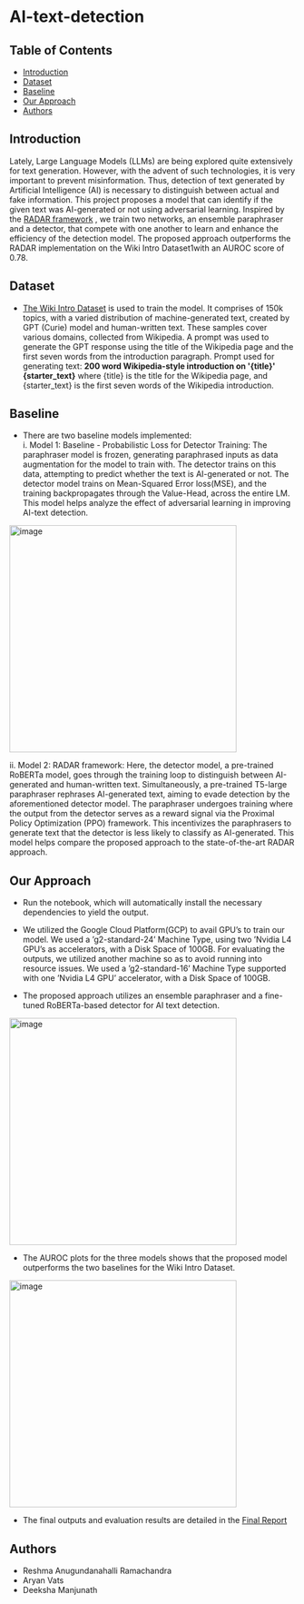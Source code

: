 # AI-text-detection

## Table of Contents
- [Introduction](#introduction)
- [Dataset](#dataset)
- [Baseline](#baseline)
- [Our Approach](#our-approach)
- [Authors](#authors)

## Introduction
Lately, Large Language Models (LLMs) are being explored quite extensively for text generation. However, with the advent of such technologies, it is very important to prevent misinformation. Thus, detection of text generated by Artificial Intelligence (AI) is necessary to distinguish between actual and fake information. This project proposes a model that can identify if the given text was AI-generated or not using adversarial learning. Inspired by the [RADAR framework](https://arxiv.org/pdf/2307.03838) , we train two networks, an ensemble paraphraser and a detector, that compete with one another to learn and enhance the efficiency of the detection model. The proposed approach outperforms the RADAR implementation on the Wiki Intro Dataset1with an AUROC score of 0.78.


## Dataset

- [The Wiki Intro Dataset](https://huggingface.co/datasets/aadityaubhat/GPT-wiki-intro) is used to train the model. It comprises of 150k topics, with a varied distribution of machine-generated text, created by GPT (Curie) model and human-written text. These samples cover various domains, collected from Wikipedia. A prompt was used to generate the GPT response using the title of the Wikipedia page and the first seven words from the introduction paragraph. Prompt used for generating text: **200 word Wikipedia-style introduction on '\{title\}' {starter\_text\}** where \{title\} is the title for the Wikipedia page, and \{starter\_text\} is the first seven words of the Wikipedia introduction.

## Baseline

- There are two baseline models implemented:<br>
i. Model 1: Baseline - Probabilistic Loss for Detector Training: The paraphraser model is frozen, generating paraphrased inputs as data augmentation for the model to train with. The detector trains on this data, attempting to predict whether the text is AI-generated or not. The detector model trains on Mean-Squared Error loss(MSE), and the training backpropagates through the Value-Head, across the entire LM. This model helps analyze the effect of adversarial learning in improving AI-text detection.

<img width="400" alt="image" src="https://github.com/reshmaram-gt/AI-text-detection/assets/115122663/07b3cf03-23f2-45f3-b716-eb42b04d103b"> <br>

ii. Model 2: RADAR framework: Here, the detector model, a pre-trained RoBERTa model, goes through the training loop to distinguish between AI-generated and human-written text. Simultaneously, a pre-trained T5-large paraphraser rephrases AI-generated text, aiming to evade detection by the aforementioned detector model. The paraphraser undergoes training where the output from the detector serves as a reward signal via the Proximal Policy Optimization (PPO) framework. This incentivizes the paraphrasers to generate text that the detector is less likely to classify as AI-generated. This model helps compare the proposed approach to the state-of-the-art RADAR approach.

## Our Approach

- Run the notebook, which will automatically install the necessary dependencies to yield the output.

- We utilized the Google Cloud Platform(GCP) to avail GPU’s to train our model. We used a ’g2-standard-24’ Machine Type, using two ’Nvidia L4 GPU’s as accelerators, with a Disk Space of 100GB. For evaluating the outputs, we utilized another machine so as to avoid running into resource issues. We used a ’g2-standard-16’ Machine Type supported with one ’Nvidia L4 GPU’ accelerator, with a Disk Space of 100GB.

- The proposed approach utilizes an ensemble paraphraser and a fine-tuned RoBERTa-based detector for AI text detection.

<img width="400" alt="image" src="https://github.com/reshmaram-gt/AI-text-detection/assets/115122663/c1d8959b-1583-455c-8151-8678b17636e7">

- The AUROC plots for the three models shows that the proposed model outperforms the two baselines for the Wiki Intro Dataset.

<img width="400" alt="image" src="https://github.com/reshmaram-gt/AI-text-detection/assets/115122663/b7f3a8ce-73f6-4d49-b772-2536ac69386f">

- The final outputs and evaluation results are detailed in the [Final Report](#final_report.pdf) 

## Authors

- Reshma Anugundanahalli Ramachandra
- Aryan Vats
- Deeksha Manjunath
